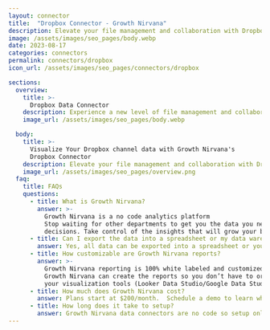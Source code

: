 ```yaml
---
layout: connector
title:  "Dropbox Connector - Growth Nirvana"
description: Elevate your file management and collaboration with Dropbox – the ultimate solution for storing, syncing, and sharing your files across devices and teams. Simplify your workflows, access your files on the go, and collaborate with ease using Dropbox.
image: /assets/images/seo_pages/body.webp
date: 2023-08-17
categories: connectors
permalink: connectors/dropbox
icon_url: /assets/images/seo_pages/connectors/dropbox

sections:
  overview:
    title: >-
      Dropbox Data Connector
    description: Experience a new level of file management and collaboration with the Dropbox connector. Seamlessly store, sync, and share your files across devices and teams. Access your files anytime, anywhere, and collaborate in real-time with ease. Elevate your productivity and streamline your workflows with Dropbox.
    image_url: /assets/images/seo_pages/body.webp

  body:
    title: >-
      Visualize Your Dropbox channel data with Growth Nirvana's
      Dropbox Connector
    description: Elevate your file management and collaboration with Dropbox – the ultimate solution for storing, syncing, and sharing your files across devices and teams. Simplify your workflows, access your files on the go, and collaborate with ease using Dropbox.
    image_url: /assets/images/seo_pages/overview.png
  faq:
    title: FAQs
    questions:
      - title: What is Growth Nirvana?
        answer: >-
          Growth Nirvana is a no code analytics platform 
          Stop waiting for other departments to get you the data you need to make critical business 
          decisions. Take control of the insights that will grow your business.
      - title: Can I export the data into a spreadsheet or my data warehouse?
        answer: Yes, all data can be exported into a spreadsheet or your data warehouse (Google BigQuery, AWS, Snowflake, Azure, etc)
      - title: How customizable are Growth Nirvana reports?
        answer: >-
          Growth Nirvana reporting is 100% white labeled and customized to your specifications.
          Growth Nirvana can create the reports so you don’t have to or you can connect
          your visualization tools (Looker Data Studio/Google Data Studio, Tableau, PowerBI, etc) to Growth Nirvana.
      - title: How much does Growth Nirvana cost?
        answer: Plans start at $200/month.  Schedule a demo to learn what plan is best for you.
      - title: How long does it take to setup?
        answer: Growth Nirvana data connectors are no code so setup only requires a few clicks.
---
```

